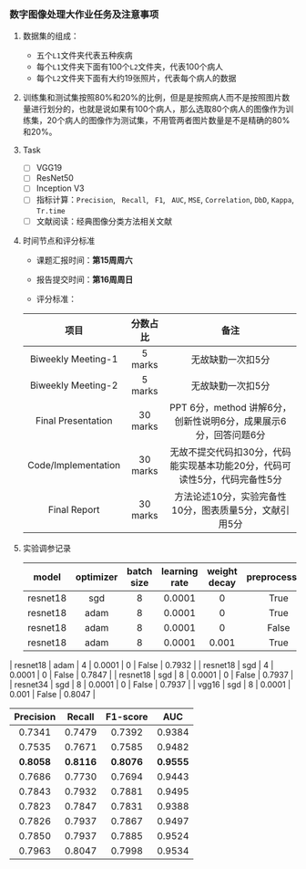 ### 数字图像处理大作业任务及注意事项

1. 数据集的组成：
   + 五个`L1`文件夹代表五种疾病
   + 每个`L1`文件夹下面有$100$个`L2`文件夹，代表$100$个病人
   + 每个`L2`文件夹下面有大约$19$张照片，代表每个病人的数据
   
2. 训练集和测试集按照$80$%和$20$%的比例，但是是按照病人而不是按照图片数量进行划分的，也就是说如果有$100$个病人，那么选取$80$个病人的图像作为训练集，$20$个病人的图像作为测试集，不用管两者图片数量是不是精确的$80$%和$20$%。

3. Task
   - [ ] VGG19
   - [ ] ResNet50
   - [ ] Inception V3
   - [ ] 指标计算：`Precision`, ` Recall`, ` F1`, ` AUC`,  `MSE`, `Correlation`, `DbD`, `Kappa`, `Tr.time` 
   - [ ] 文献阅读：经典图像分类方法相关文献

4. 时间节点和评分标准

   + 课题汇报时间：**第$15$周周六**

   + 报告提交时间：**第$16$周周日**

   + 评分标准：

   |        项目         | 分数占比 |                             备注                             |
   | :-----------------: | :------: | :----------------------------------------------------------: |
   | Biweekly Meeting-1  | 5 marks  |                      无故缺勤一次扣5分                       |
   | Biweekly Meeting-2  | 5 marks  |                      无故缺勤一次扣5分                       |
   | Final Presentation  | 30 marks | PPT 6分，method 讲解6分，创新性说明6分，成果展示6分，回答问题6分 |
   | Code/Implementation | 30 marks | 无故不提交代码扣30分，代码能实现基本功能20分，代码可读性5分，代码完备性5分 |
   |    Final Report     | 30 marks |    方法论述10分，实验完备性10分，图表质量5分，文献引用5分    |

5. 实验调参记录

   |  model   | optimizer | batch size | learning rate | weight decay | preprocessing |  accuracy  |
   | :------: | :-------: | :--------: | :-----------: | :----------: | :-----------: | :--------: |
   | resnet18 |    sgd    |     8      |    0.0001     |      0       |     True      |   0.7445   |
   | resnet18 |   adam    |     8      |    0.0001     |      0       |     True      |   0.7633   |
   | resnet18 |   adam    |     8      |    0.0001     |      0       |     False     | **0.8116** |
   | resnet18 |   adam    |     8      |    0.0001     |    0.001     |     True      |   0.7699   |
| resnet18 |   adam    |     4      |    0.0001     |      0       |     False     |   0.7932   |
   | resnet18 |    sgd    |     4      |    0.0001     |      0       |     False     |   0.7847   |
   | resnet18 |    sgd    |     8      |    0.0001     |      0       |     False     |   0.7937   |
   | resnet34 |    sgd    |     8      |    0.0001     |      0       |     False     |   0.7937   |
   |  vgg16   |    sgd    |     8      |    0.0001     |    0.001     |     False     |   0.8047   |
   
   | Precision  |   Recall   |  F1-score  |    AUC     |
   | :--------: | :--------: | :--------: | :--------: |
   |   0.7341   |   0.7479   |   0.7392   |   0.9384   |
   |   0.7535   |   0.7671   |   0.7585   |   0.9482   |
   | **0.8058** | **0.8116** | **0.8076** | **0.9555** |
   |   0.7686   |   0.7730   |   0.7694   |   0.9443   |
   |   0.7843   |   0.7932   |   0.7881   |   0.9495   |
   |   0.7823   |   0.7847   |   0.7831   |   0.9388   |
   |   0.7826   |   0.7937   |   0.7867   |   0.9497   |
   |   0.7850   |   0.7937   |   0.7885   |   0.9524   |
   |   0.7963   |   0.8047   |   0.7998   |   0.9534   |

